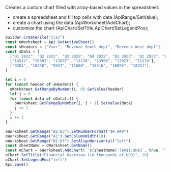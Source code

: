 Creates a custom chart filled with array-based values in the spreadsheet:

* create a spreadsheet and fill top cells with data (ApiRange/SetValue);
* create a chart using the data (ApiWorksheet/AddChart);
* customize the chart (ApiChart/SetTitle,ApiChart/SetLegendPos);

```js document-builder={"documentType": "word", "editorConfig": {"customization": {"zoom": 60}}}
builder.CreateFile("xlsx")
const oWorksheet = Api.GetActiveSheet()
const sHeaders = ["Year", "Revenue South dept", "Revenue West dept"]
const sData = [
  ["Q1 2022", "Q2 2022", "Q3 2022", "Q4 2022", "Q1 2023", "Q2 2023", "Q3 2023"],
  ["14512", "15502", "13897", "11110", "13906", "12023", "11274"],
  ["9201", "10338", "8937", "11680", "15516", "18095", "18251"],
]

let i = 0
for (const header of sHeaders) {
  oWorksheet.GetRangeByNumber(i, 0).SetValue(header)
  let j = 0
  for (const data of sData[i]) {
    oWorksheet.GetRangeByNumber(i, j + 1).SetValue(data)
    j += 1
  }
  i += 1
}

oWorksheet.GetRange("B2:H3").SetNumberFormat("$#,##0")
oWorksheet.GetRange("A1").SetColumnWidth(18)
oWorksheet.GetRange("B1:H3").SetAlignHorizontal("left")
const sheetName = oWorksheet.GetName()
const oChart = oWorksheet.AddChart(`'${sheetName}'!$A$1:$H$3`, true, "lineNormal", 1, 153 * 36_000, 50 * 36_000, 0, 0, 4, 0)
oChart.SetTitle("Financial Overview (in thousands of USD)", 10)
oChart.SetLegendPos("left")
Api.Save()
```